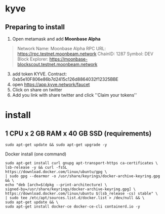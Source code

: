 # kyve
## Preparing to install


1. Open metamask and add **Moonbase Alpha**
> Network Name: Moonbase Alpha
> RPC URL: https://rpc.testnet.moonbeam.network
> ChainID: 1287
> Symbol: DEV
> Block Explorer: https://moonbase-blockscout.testnet.moonbeam.network
3. add token KYVE. Contract: 0xb5e10F806e86b7d2415c126d8864032f12325BBE
4. open https://app.kyve.network/faucet
5. Click on share on twitter
6. Add you link with share twitter and click ''Claim your tokens''

# install
## 1 CPU x 2 GB RAM x 40 GB SSD (requirements)
```
sudo apt-get update && sudo apt-get upgrade -y
```
Docker install (one command)
```
sudo apt-get install curl gnupg apt-transport-https ca-certificates \
lsb-release -y && curl -fsSL https://download.docker.com/linux/ubuntu/gpg \
| sudo gpg --dearmor -o /usr/share/keyrings/docker-archive-keyring.gpg && \
echo "deb [arch=$(dpkg --print-architecture) \
signed-by=/usr/share/keyrings/docker-archive-keyring.gpg] \
https://download.docker.com/linux/ubuntu $(lsb_release -cs) stable" \
| sudo tee /etc/apt/sources.list.d/docker.list > /dev/null && \
sudo apt-get update && \
sudo apt-get install docker-ce docker-ce-cli containerd.io -y
```
